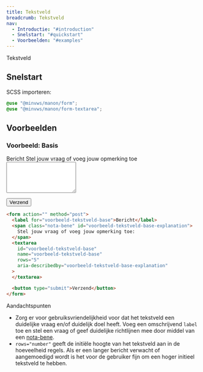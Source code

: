 ```yaml
---
title: Tekstveld
breadcrumb: Tekstveld
nav:
  - Introductie: "#introduction"
  - Snelstart: "#quickstart"
  - Voorbeelden: "#examples"
---
```


<p id="introduction">Tekstveld</p>

<h2 id="quickstart">Snelstart</h2>
SCSS importeren:

```scss
@use "@minvws/manon/form";
@use "@minvws/manon/form-textarea";
```

<h2 id="examples">Voorbeelden</h2>

### Voorbeeld: Basis

<form action="" method="post">
  <label for="voorbeeld-tekstveld-base">Bericht</label>
  <span class="nota-bene" id="voorbeeld-tekstveld-base-explanation"
    >Stel jouw vraag of voeg jouw opmerking toe
  </span>
  <textarea
    id="voorbeeld-tekstveld-base"
    name="voorbeeld-tekstveld-base"
    rows="5"
    aria-describedby="voorbeeld-tekstveld-base-explanation"
  ></textarea>

<button type="submit">Verzend</button>

</form>

```html
<form action="" method="post">
  <label for="voorbeeld-tekstveld-base">Bericht</label>
  <span class="nota-bene" id="voorbeeld-tekstveld-base-explanation">
    Stel jouw vraag of voeg jouw opmerking toe:
  </span>
  <textarea
    id="voorbeeld-tekstveld-base"
    name="voorbeeld-tekstveld-base"
    rows="5"
    aria-describedby="voorbeeld-tekstveld-base-explanation"
  >
  </textarea>

  <button type="submit">Verzend</button>
</form>
```

<div class="explanation" role="group" aria-label="Toelichting">
  <span>Aandachtspunten</span>
  <ul>
    <li>
      Zorg er voor gebruiksvriendelijkheid voor dat het tekstveld een
      duidelijke vraag en/of duidelijk doel heeft. Voeg een omschrijvend <code>label</code>
      toe en stel een vraag of geef duidelijke richtlijnen mee door middel van een <a href="{base}/library/layout/typography/nota-bene">nota-bene</a>.
    </li>
    <li>
    <code>rows="number"</code> geeft de initiële hoogte van het tekstveld aan in de
    hoeveelheid regels. Als er een langer bericht verwacht of aangemoedigd wordt
    is het voor de gebruiker fijn om een hoger initieel tekstveld te hebben.
    </li>
  </ul>
</div>
